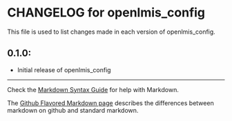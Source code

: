 # CHANGELOG for openlmis_config

This file is used to list changes made in each version of openlmis_config.

## 0.1.0:

* Initial release of openlmis_config

- - - 
Check the [Markdown Syntax Guide](http://daringfireball.net/projects/markdown/syntax) for help with Markdown.

The [Github Flavored Markdown page](http://github.github.com/github-flavored-markdown/) describes the differences between markdown on github and standard markdown.
